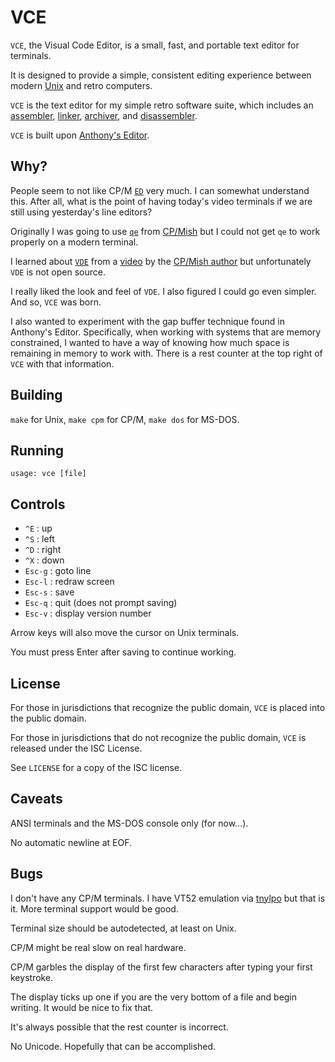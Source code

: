 VCE
===
`VCE`, the Visual Code Editor, is a small, fast, and
portable text editor for terminals.

It is designed to provide a simple, consistent editing
experience between modern
[Unix](https://www.openbsd.org/)
and retro computers.

`VCE` is the text editor for my simple retro software suite,
which includes an
[assembler](https://github.com/ibara/a80),
[linker](https://github.com/ibara/l80),
[archiver](https://github.com/ibara/ar80),
and
[disassembler](https://github.com/ibara/d80).

`VCE` is built upon
[Anthony's Editor](https://github.com/SirWumpus/ioccc-ae).

Why?
----
People seem to not like CP/M
[`ED`](http://www.cpm.z80.de/randyfiles/DRI/ED.pdf)
very much. I can somewhat understand this. After all, what
is the point of having today's video terminals if we are
still using yesterday's line editors?

Originally I was going to use
[`qe`](https://github.com/davidgiven/cpmish/blob/master/cpmtools/qe.c)
from
[CP/Mish](https://cowlark.com/cpmish/)
but I could not get `qe` to work properly on a modern
terminal.

I learned about
[`VDE`](https://sites.google.com/site/vdeeditor/Home)
from a
[video](https://www.youtube.com/watch?v=FGWshrMZcCc)
by the
[CP/Mish author](https://cowlark.com/)
but unfortunately `VDE` is not open source.

I really liked the look and feel of `VDE`. I also figured I
could go even simpler. And so, `VCE` was born.

I also wanted to experiment with the gap buffer technique
found in Anthony's Editor. Specifically, when working with
systems that are memory constrained, I wanted to have a way
of knowing how much space is remaining in memory to work
with. There is a rest counter at the top right of `VCE` with
that information.

Building
--------
`make` for Unix, `make cpm` for CP/M, `make dos` for MS-DOS.

Running
-------
```
usage: vce [file]
```

Controls
--------
* `^E`    : up
* `^S`    : left
* `^D`    : right
* `^X`    : down
* `Esc-g` : goto line
* `Esc-l` : redraw screen
* `Esc-s` : save
* `Esc-q` : quit (does not prompt saving)
* `Esc-v` : display version number

Arrow keys will also move the cursor on Unix terminals.

You must press Enter after saving to continue working.

License
-------
For those in jurisdictions that recognize the public domain,
`VCE` is placed into the public domain.

For those in jurisdictions that do not recognize the public
domain, `VCE` is released under the ISC License.

See `LICENSE` for a copy of the ISC license.

Caveats
-------
ANSI terminals and the MS-DOS console only (for now...).

No automatic newline at EOF.

Bugs
----
I don't have any CP/M terminals. I have VT52 emulation via
[tnylpo](https://gitlab.com/gbrein/tnylpo)
but that is it. More terminal support would be good.

Terminal size should be autodetected, at least on Unix.

CP/M might be real slow on real hardware.

CP/M garbles the display of the first few characters after
typing your first keystroke.

The display ticks up one if you are the very bottom of a
file and begin writing. It would be nice to fix that.

It's always possible that the rest counter is incorrect.

No Unicode. Hopefully that can be accomplished.
